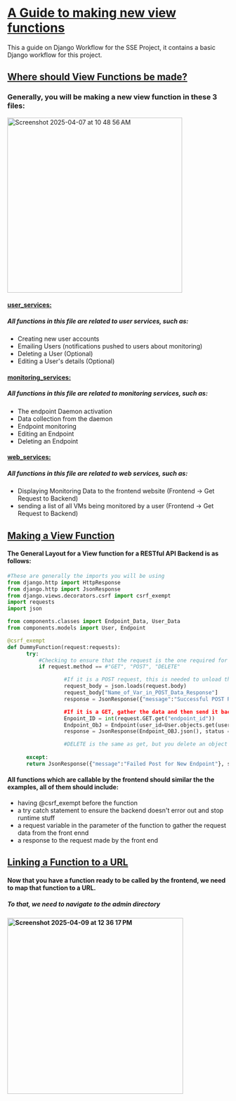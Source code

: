 # <ins>A Guide to making new view functions </ins>
This a guide on Django Workflow for the SSE Project, it contains a basic Django workflow for this project.



##  <ins>Where should View Functions be made?<ins/>

### Generally, you will be making a new view function in these 3 files:

<img width="398" alt="Screenshot 2025-04-07 at 10 48 56 AM" src="https://github.com/user-attachments/assets/2b2618f3-5601-4120-811c-f3197321bfa0" />

####  <ins>user_services: <ins/>
##### All functions in this file are related to user services, such as:
- Creating new user accounts
- Emailing Users (notifications pushed to users about monitoring)
- Deleting a User (Optional)
- Editing a User's details (Optional)


####  <ins>monitoring_services: <ins/>
##### All functions in this file are related to monitoring services, such as:
- The endpoint Daemon activation
- Data collection from the daemon
- Endpoint monitoring
- Editing an Endpoint
- Deleting an Endpoint


####  <ins>web_services: <ins>
##### All functions in this file are related to web services, such as:
- Displaying Monitoring Data to the frontend website (Frontend -> Get Request to Backend)
- sending a list of all VMs being monitored by a user (Frontend -> Get Request to Backend)



##  <ins>Making a View Function<ins/>

####  The General Layout for a View function for a RESTful API Backend is as follows:


```python
#These are generally the imports you will be using
from django.http import HttpResponse
from django.http import JsonResponse
from django.views.decorators.csrf import csrf_exempt
import requests
import json

from components.classes import Endpoint_Data, User_Data
from components.models import User, Endpoint

@csrf_exempt
def DummyFunction(request:requests):
      try:
          #Checking to ensure that the request is the one required for the method to function
          if request.method == #"GET", "POST", "DELETE"

                  #If it is a POST request, this is needed to unload the POST data
                  request_body = json.loads(request.body)
                  request_body["Name_of_Var_in_POST_Data_Response"]
                  response = JsonResponse({"message":"Successful POST Request}, status = 200)

                  #If it is a GET, gather the data and then send it back as a response
                  Enpoint_ID = int(request.GET.get("endpoint_id"))
                  Endpoint_ObJ = Endpoint(user_id=User.objects.get(user_id = 12345)
                  response = JsonResponse(Endpoint_OBJ.json(), status = 200)

                  #DELETE is the same as get, but you delete an object in the DB and then send a 200 if successful
	       
      except:
      return JsonResponse({"message":"Failed Post for New Endpoint"}, status = 405)
```

#### All functions which are callable by the frontend should similar the the examples, all of them should include:
- having @csrf_exempt before the function
- a try catch statement to ensure the backend doesn't error out and stop runtime stuff
- a request variable in the parameter of the function to gather the request data from the front ennd
- a response to the request made by the front end



##  <ins>Linking a Function to a URL<ins/>


#### Now that you have a function ready to be called by the frontend, we need to map that function to a URL.

##### To that, we need to navigate to the <b>admin<b/> directory

<img width="400" alt="Screenshot 2025-04-09 at 12 36 17 PM" src="https://github.com/user-attachments/assets/92a5fb57-b3e0-4422-86e0-1a96e95886b5" />
